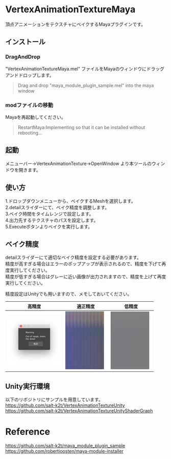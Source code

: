 # VertexAnimationTextureMaya
頂点アニメーションをテクスチャにベイクするMayaプラグインです。

## インストール
### DragAndDrop
"VertexAnimationTextureMaya.mel" ファイルをMayaのウィンドウにドラッグアンドドロップします。<br>
> Drag and drop "maya_module_plugin_sample.mel" into the maya window

### modファイルの移動
Mayaを再起動してください。
> RestartMaya:Implementing so that it can be installed without rebooting...

## 起動
メニューバー→VertexAnimationTexture→OpenWindow
より本ツールのウィンドウを開きます。

## 使い方
1.ドロップダウンメニューから、ベイクするMeshを選択します。  
2.detailスライダーにて、ベイク精度を調整します。  
3.ベイク時間をタイムレンジで設定します。  
4.出力先するテクスチャのパスを設定します。  
5.Executeボタンよりベイクを実行します。

## ベイク精度
detailスライダーにて適切なベイク精度を設定する必要があります。  
精度が高すぎる場合はエラーのポップアップが表示されるので、精度を下げて再度実行してください。  
精度が低すぎる場合はグレーに近い画像が出力されますので、精度を上げて再度実行してください。

精度設定はUnityでも用いますので、メモしておいてください。

| 高精度 | 適正精度 | 低精度 |
|-----------|------------|------------|
| ![ベイク画像サンプル](./samples/texture/VatSampleHightDetailPopup.png) | ![ベイク画像サンプル](./samples/texture/VatSample.png) | ![ベイク画像低精度サンプル](./samples/texture/VatSampleLowDetail.png) |

## Unity実行環境
以下のリポジトリにサンプルを用意しています。  
https://github.com/salt-k2t/VertexAnimationTextureUnity  
https://github.com/salt-k2t/VertexAnimationTextureUnityShaderGraph

# Reference
https://github.com/salt-k2t/maya_module_plugin_sample
https://github.com/robertjoosten/maya-module-installer
